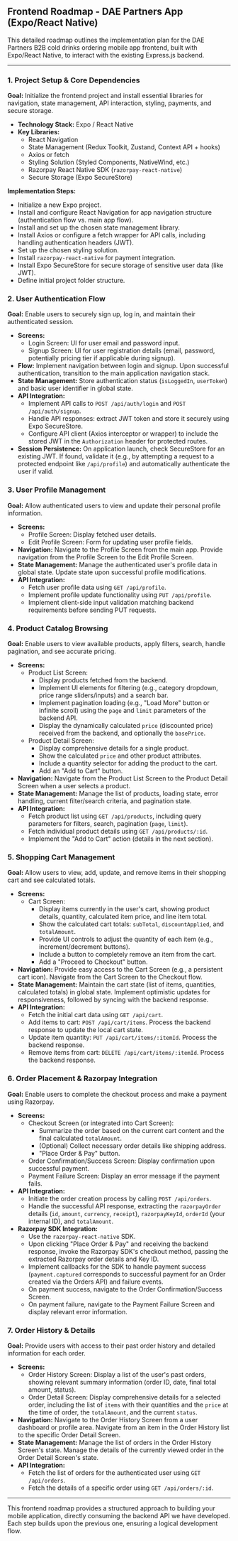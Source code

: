 ## Frontend Roadmap - DAE Partners App (Expo/React Native)

This detailed roadmap outlines the implementation plan for the DAE Partners B2B cold drinks ordering mobile app frontend, built with Expo/React Native, to interact with the existing Express.js backend.

---

### 1. Project Setup & Core Dependencies

**Goal:** Initialize the frontend project and install essential libraries for navigation, state management, API interaction, styling, payments, and secure storage.

*   **Technology Stack:** Expo / React Native
*   **Key Libraries:**
    *   React Navigation
    *   State Management (Redux Toolkit, Zustand, Context API + hooks)
    *   Axios or fetch
    *   Styling Solution (Styled Components, NativeWind, etc.)
    *   Razorpay React Native SDK (`razorpay-react-native`)
    *   Secure Storage (Expo SecureStore)

**Implementation Steps:**

*   Initialize a new Expo project.
*   Install and configure React Navigation for app navigation structure (authentication flow vs. main app flow).
*   Install and set up the chosen state management library.
*   Install Axios or configure a fetch wrapper for API calls, including handling authentication headers (JWT).
*   Set up the chosen styling solution.
*   Install `razorpay-react-native` for payment integration.
*   Install Expo SecureStore for secure storage of sensitive user data (like JWT).
*   Define initial project folder structure.

### 2. User Authentication Flow

**Goal:** Enable users to securely sign up, log in, and maintain their authenticated session.

*   **Screens:**
    *   Login Screen: UI for user email and password input.
    *   Signup Screen: UI for user registration details (email, password, potentially pricing tier if applicable during signup).
*   **Flow:** Implement navigation between login and signup. Upon successful authentication, transition to the main application navigation stack.
*   **State Management:** Store authentication status (`isLoggedIn`, `userToken`) and basic user identifier in global state.
*   **API Integration:**
    *   Implement API calls to `POST /api/auth/login` and `POST /api/auth/signup`.
    *   Handle API responses: extract JWT token and store it securely using Expo SecureStore.
    *   Configure API client (Axios interceptor or wrapper) to include the stored JWT in the `Authorization` header for protected routes.
*   **Session Persistence:** On application launch, check SecureStore for an existing JWT. If found, validate it (e.g., by attempting a request to a protected endpoint like `/api/profile`) and automatically authenticate the user if valid.

### 3. User Profile Management

**Goal:** Allow authenticated users to view and update their personal profile information.

*   **Screens:**
    *   Profile Screen: Display fetched user details.
    *   Edit Profile Screen: Form for updating user profile fields.
*   **Navigation:** Navigate to the Profile Screen from the main app. Provide navigation from the Profile Screen to the Edit Profile Screen.
*   **State Management:** Manage the authenticated user's profile data in global state. Update state upon successful profile modifications.
*   **API Integration:**
    *   Fetch user profile data using `GET /api/profile`.
    *   Implement profile update functionality using `PUT /api/profile`.
    *   Implement client-side input validation matching backend requirements before sending PUT requests.

### 4. Product Catalog Browsing

**Goal:** Enable users to view available products, apply filters, search, handle pagination, and see accurate pricing.

*   **Screens:**
    *   Product List Screen:
        *   Display products fetched from the backend.
        *   Implement UI elements for filtering (e.g., category dropdown, price range sliders/inputs) and a search bar.
        *   Implement pagination loading (e.g., "Load More" button or infinite scroll) using the `page` and `limit` parameters of the backend API.
        *   Display the dynamically calculated `price` (discounted price) received from the backend, and optionally the `basePrice`.
    *   Product Detail Screen:
        *   Display comprehensive details for a single product.
        *   Show the calculated `price` and other product attributes.
        *   Include a quantity selector for adding the product to the cart.
        *   Add an "Add to Cart" button.
*   **Navigation:** Navigate from the Product List Screen to the Product Detail Screen when a user selects a product.
*   **State Management:** Manage the list of products, loading state, error handling, current filter/search criteria, and pagination state.
*   **API Integration:**
    *   Fetch product list using `GET /api/products`, including query parameters for filters, search, pagination (`page`, `limit`).
    *   Fetch individual product details using `GET /api/products/:id`.
    *   Implement the "Add to Cart" action (details in the next section).

### 5. Shopping Cart Management

**Goal:** Allow users to view, add, update, and remove items in their shopping cart and see calculated totals.

*   **Screens:**
    *   Cart Screen:
        *   Display items currently in the user's cart, showing product details, quantity, calculated item price, and line item total.
        *   Show the calculated cart totals: `subTotal`, `discountApplied`, and `totalAmount`.
        *   Provide UI controls to adjust the quantity of each item (e.g., increment/decrement buttons).
        *   Include a button to completely remove an item from the cart.
        *   Add a "Proceed to Checkout" button.
*   **Navigation:** Provide easy access to the Cart Screen (e.g., a persistent cart icon). Navigate from the Cart Screen to the Checkout flow.
*   **State Management:** Maintain the cart state (list of items, quantities, calculated totals) in global state. Implement optimistic updates for responsiveness, followed by syncing with the backend response.
*   **API Integration:**
    *   Fetch the initial cart data using `GET /api/cart`.
    *   Add items to cart: `POST /api/cart/items`. Process the backend response to update the local cart state.
    *   Update item quantity: `PUT /api/cart/items/:itemId`. Process the backend response.
    *   Remove items from cart: `DELETE /api/cart/items/:itemId`. Process the backend response.

### 6. Order Placement & Razorpay Integration

**Goal:** Enable users to complete the checkout process and make a payment using Razorpay.

*   **Screens:**
    *   Checkout Screen (or integrated into Cart Screen):
        *   Summarize the order based on the current cart content and the final calculated `totalAmount`.
        *   (Optional) Collect necessary order details like shipping address.
        *   "Place Order & Pay" button.
    *   Order Confirmation/Success Screen: Display confirmation upon successful payment.
    *   Payment Failure Screen: Display an error message if the payment fails.
*   **API Integration:**
    *   Initiate the order creation process by calling `POST /api/orders`.
    *   Handle the successful API response, extracting the `razorpayOrder` details (`id`, `amount`, `currency`, `receipt`), `razorpayKeyId`, `orderId` (your internal ID), and `totalAmount`.
*   **Razorpay SDK Integration:**
    *   Use the `razorpay-react-native` SDK.
    *   Upon clicking "Place Order & Pay" and receiving the backend response, invoke the Razorpay SDK's checkout method, passing the extracted Razorpay order details and Key ID.
    *   Implement callbacks for the SDK to handle payment success (`payment.captured` corresponds to successful payment for an Order created via the Orders API) and failure events.
    *   On payment success, navigate to the Order Confirmation/Success Screen.
    *   On payment failure, navigate to the Payment Failure Screen and display relevant error information.

### 7. Order History & Details

**Goal:** Provide users with access to their past order history and detailed information for each order.

*   **Screens:**
    *   Order History Screen: Display a list of the user's past orders, showing relevant summary information (order ID, date, final total amount, status).
    *   Order Detail Screen: Display comprehensive details for a selected order, including the list of `items` with their quantities and the `price` at the time of order, the `totalAmount`, and the current `status`.
*   **Navigation:** Navigate to the Order History Screen from a user dashboard or profile area. Navigate from an item in the Order History list to the specific Order Detail Screen.
*   **State Management:** Manage the list of orders in the Order History Screen's state. Manage the details of the currently viewed order in the Order Detail Screen's state.
*   **API Integration:**
    *   Fetch the list of orders for the authenticated user using `GET /api/orders`.
    *   Fetch the details of a specific order using `GET /api/orders/:id`.

---

This frontend roadmap provides a structured approach to building your mobile application, directly consuming the backend API we have developed. Each step builds upon the previous one, ensuring a logical development flow.
